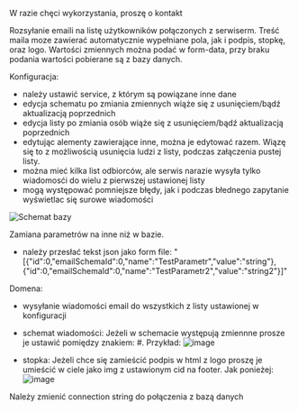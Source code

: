 W razie chęci wykorzystania, proszę o kontakt

Rozsyłanie emaili na listę użytkowników połączonych z serwiserm. Treść maila moze zawierać automatycznie wypełniane pola, jak i podpis, stopkę, oraz logo. Wartości zmiennych można podać w form-data, przy braku podania wartości pobierane są z bazy danych.


Konfiguracja:
- należy ustawić service, z którym są powiązane inne dane
- edycja schematu po zmiania zmiennych wiąże się z usunięciem/bądź aktualizacją poprzednich
- edycja listy po zmiania osób wiąże się z usunięciem/bądź aktualizacją poprzednich
- edytując alementy zawierające inne, można je edytować razem. Wiązę się to z możliwością usunięcia ludzi z listy, podczas załączenia pustej listy.
- można mieć kilka list odbiorców, ale serwis narazie wysyła tylko wiadomosći do wielu z pierwszej ustawionej listy
- mogą występować pomniejsze błędy, jak i podczas błednego zapytanie wyświetlac się surowe wiadomości

![Schemat bazy](https://github.com/Maniek13/EmailWebService/assets/47826375/40589c47-82fe-4561-8ae5-07d01102a1ef)


Zamiana parametrów na inne niż w bazie. 
- należy przesłać tekst json jako form file: "[{"id":0,"emailSchemaId":0,"name":"TestParametr","value":"string"},{"id":0,"emailSchemaId":0,"name":"TestParametr2","value":"string2"}]"

  
Domena:
- wysyłanie wiadomości email do wszystkich z listy ustawionej w konfiguracji
- schemat wiadomości:
    Jeżeli w schemacie występują zmiennne prosze je ustawić pomiędzy znakiem: #. 
    Przykład:
  ![image](https://github.com/user-attachments/assets/d5bb2dc5-6fd3-4db5-a76a-5849863e63f6)

- stopka:
    Jeżeli chce się zamieścić podpis w html z logo proszę je umieścić w ciele jako img z ustawionym cid na footer. Jak ponieżej:
![image](https://github.com/user-attachments/assets/d66c38bc-21f1-4500-8558-d437ee0e25a2)

    
Należy zmienić connection string do połączenia z bazą danych



